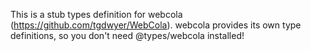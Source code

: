 This is a stub types definition for webcola (https://github.com/tgdwyer/WebCola).
webcola provides its own type definitions, so you don't need @types/webcola installed!